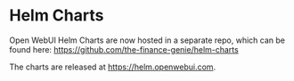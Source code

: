 # Helm Charts
Open WebUI Helm Charts are now hosted in a separate repo, which can be found here: https://github.com/the-finance-genie/helm-charts 

The charts are released at https://helm.openwebui.com. 